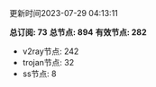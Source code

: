 更新时间2023-07-29 04:13:11

**总订阅: 73**
**总节点: 894**
**有效节点: 282**
- v2ray节点: 242
- trojan节点: 32
- ss节点: 8
